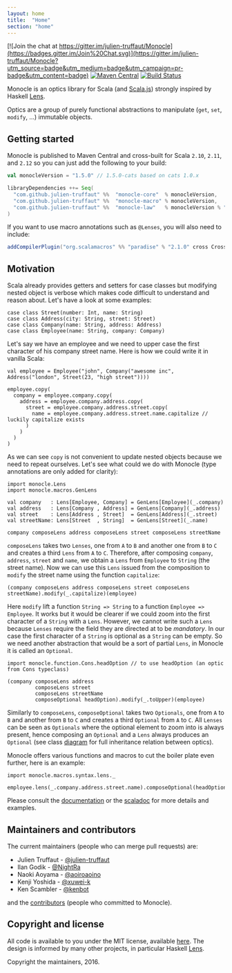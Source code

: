 ```yaml
---
layout: home
title:  "Home"
section: "home"
---
```


[![Join the chat at https://gitter.im/julien-truffaut/Monocle](https://badges.gitter.im/Join%20Chat.svg)](https://gitter.im/julien-truffaut/Monocle?utm_source=badge&utm_medium=badge&utm_campaign=pr-badge&utm_content=badge)
[![Maven Central](https://img.shields.io/maven-central/v/com.github.julien-truffaut/monocle_2.12.svg)](http://search.maven.org/#search|ga|1|com.github.julien-truffaut.monocle)
[![Build Status](https://api.travis-ci.org/julien-truffaut/Monocle.svg?branch=master)](https://travis-ci.org/julien-truffaut/Monocle)

Monocle is an optics library for Scala (and [Scala.js](https://www.scala-js.org/)) strongly inspired by Haskell [Lens](https://github.com/ekmett/lens).

Optics are a group of purely functional abstractions to manipulate (`get`, `set`, `modify`, ...) immutable objects.

## Getting started

Monocle is published to Maven Central and cross-built for Scala `2.10`, `2.11`, and `2.12` so you can just add the following to your build:

```scala
val monocleVersion = "1.5.0" // 1.5.0-cats based on cats 1.0.x

libraryDependencies ++= Seq(
  "com.github.julien-truffaut" %%  "monocle-core"  % monocleVersion,
  "com.github.julien-truffaut" %%  "monocle-macro" % monocleVersion,
  "com.github.julien-truffaut" %%  "monocle-law"   % monocleVersion % "test"
)
```

If you want to use macro annotations such as `@Lenses`, you will also need to include:

```scala
addCompilerPlugin("org.scalamacros" %% "paradise" % "2.1.0" cross CrossVersion.full)
```

## Motivation

Scala already provides getters and setters for case classes but modifying nested object is verbose which makes code
difficult to understand and reason about. Let's have a look at some examples:

```tut:silent
case class Street(number: Int, name: String)
case class Address(city: String, street: Street)
case class Company(name: String, address: Address)
case class Employee(name: String, company: Company)
```

Let's say we have an employee and we need to upper case the first character of his company street name.
Here is how we could write it in vanilla Scala:

```tut:silent
val employee = Employee("john", Company("awesome inc", Address("london", Street(23, "high street"))))
```

```tut:book
employee.copy(
  company = employee.company.copy(
    address = employee.company.address.copy(
      street = employee.company.address.street.copy(
        name = employee.company.address.street.name.capitalize // luckily capitalize exists
      )
    )
  )
)
```

As we can see `copy` is not convenient to update nested objects because we need to repeat ourselves.
Let's see what could we do with Monocle (type annotations are only added for clarity):

```tut:silent
import monocle.Lens
import monocle.macros.GenLens

val company   : Lens[Employee, Company] = GenLens[Employee](_.company)
val address   : Lens[Company , Address] = GenLens[Company](_.address)
val street    : Lens[Address , Street]  = GenLens[Address](_.street)
val streetName: Lens[Street  , String]  = GenLens[Street](_.name)

company composeLens address composeLens street composeLens streetName
```

`composeLens` takes two `Lenses`, one from `A` to `B` and another one from `B` to `C` and creates a third `Lens` from `A` to `C`.
Therefore, after composing `company`, `address`, `street` and `name`, we obtain a `Lens` from `Employee` to `String` (the street name).
Now we can use this `Lens` issued from the composition to `modify` the street name using the function `capitalize`:

```tut:book
(company composeLens address composeLens street composeLens streetName).modify(_.capitalize)(employee)
```

Here `modify` lift a function `String => String` to a function `Employee => Employee`.
It works but it would be clearer if we could zoom into the first character of a `String` with a `Lens`.
However, we cannot write such a `Lens` because `Lenses` require the field they are directed at to be *mandatory*.
In our case the first character of a `String` is optional as a `String` can be empty.
So we need another abstraction that would be a sort of partial `Lens`, in Monocle it is called an `Optional`.

```tut:silent
import monocle.function.Cons.headOption // to use headOption (an optic from Cons typeclass)
```

```tut:book
(company composeLens address
         composeLens street
         composeLens streetName
         composeOptional headOption).modify(_.toUpper)(employee)
```

Similarly to `composeLens`, `composeOptional` takes two `Optionals`, one from `A` to `B` and another from `B` to `C` and
creates a third `Optional` from `A` to `C`. All `Lenses` can be seen as `Optionals` where the optional element to zoom into is always
present, hence composing an `Optional` and a `Lens` always produces an `Optional` (see class [diagram](optics.html) for full inheritance
relation between optics).

Monocle offers various functions and macros to cut the boiler plate even further, here is an example:

```tut:book
import monocle.macros.syntax.lens._

employee.lens(_.company.address.street.name).composeOptional(headOption).modify(_.toUpper)
```

Please consult the [documentation](modules.html) or the [scaladoc](/Monocle/api) for more details and examples.

## Maintainers and contributors

The current maintainers (people who can merge pull requests) are:

* Julien Truffaut - [@julien-truffaut](https://github.com/julien-truffaut)
* Ilan Godik - [@NightRa](https://github.com/NightRa)
* Naoki Aoyama - [@aoiroaoino](https://github.com/aoiroaoino)
* Kenji Yoshida - [@xuwei-k](https://github.com/xuwei-k)
* Ken Scambler - [@kenbot](https://github.com/kenbot)

and the [contributors](https://github.com/julien-truffaut/Monocle/graphs/contributors) (people who committed to Monocle).

## Copyright and license

All code is available to you under the MIT license, available [here](http://opensource.org/licenses/mit-license.php).
The design is informed by many other projects, in particular Haskell [Lens](https://github.com/ekmett/lens).

Copyright the maintainers, 2016.
